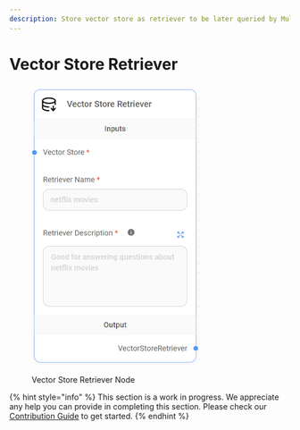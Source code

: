 ```yaml
---
description: Store vector store as retriever to be later queried by MultiRetrievalQAChain.
---
```


# Vector Store Retriever

<figure><img src="../../../.gitbook/assets/image (148).png" alt="" width="301"><figcaption><p>Vector Store Retriever Node</p></figcaption></figure>

{% hint style="info" %}
This section is a work in progress. We appreciate any help you can provide in completing this section. Please check our [Contribution Guide](broken-reference) to get started.
{% endhint %}
